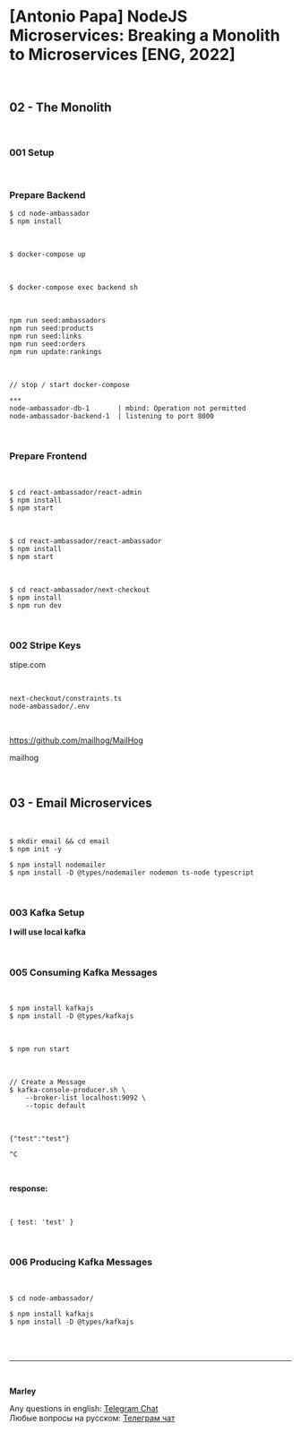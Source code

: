# [Antonio Papa] NodeJS Microservices: Breaking a Monolith to Microservices [ENG, 2022]


<br/>

## 02 - The Monolith

<br/>

### 001 Setup

<br/>

### Prepare Backend

```
$ cd node-ambassador
$ npm install
```

<br/>

```
$ docker-compose up
```

<br/>

```
$ docker-compose exec backend sh
```

<br/>

```
npm run seed:ambassadors
npm run seed:products
npm run seed:links
npm run seed:orders
npm run update:rankings
```


<br/>

```
// stop / start docker-compose

***
node-ambassador-db-1       | mbind: Operation not permitted
node-ambassador-backend-1  | listening to port 8000
```

<br/>

### Prepare Frontend


<br/>

```
$ cd react-ambassador/react-admin
$ npm install
$ npm start
```

<br/>


```
$ cd react-ambassador/react-ambassador
$ npm install
$ npm start
```

<br/>

```
$ cd react-ambassador/next-checkout
$ npm install
$ npm run dev
```


<br/>

### 002 Stripe Keys

stipe.com

<br/>

```
next-checkout/constraints.ts
node-ambassador/.env
```

<br/>

https://github.com/mailhog/MailHog


mailhog


<br/>

## 03 - Email Microservices

<br/>


```
$ mkdir email && cd email
$ npm init -y

$ npm install nodemailer
$ npm install -D @types/nodemailer nodemon ts-node typescript
```


<br/>

### 003 Kafka Setup


**I will use local kafka**


<br/>

### 005 Consuming Kafka Messages

<br/>

```
$ npm install kafkajs
$ npm install -D @types/kafkajs
```

<br/>

```
$ npm run start
```


<br/>

```
// Create a Message
$ kafka-console-producer.sh \
    --broker-list localhost:9092 \
    --topic default
```

<br/>


```
{"test":"test"}

^C
```

<br/>

**response:**


<br/>

```
{ test: 'test' }
```

<br/>

### 006 Producing Kafka Messages

<br/>

```
$ cd node-ambassador/

$ npm install kafkajs
$ npm install -D @types/kafkajs
```


<br/><br/>

---

<br/>

**Marley**

Any questions in english: <a href="https://jsdev.org/chat/">Telegram Chat</a>  
Любые вопросы на русском: <a href="https://jsdev.ru/chat/">Телеграм чат</a>